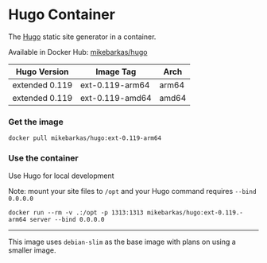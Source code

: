 # Hugo Container

The [Hugo](https://gohugo.io/) static site generator in a container.

Available in Docker Hub: [mikebarkas/hugo]('https://hub.docker.com/repository/docker/mikebarkas/hugo/general')

| Hugo Version | Image Tag       | Arch  |
|---------|-----------------|-------|
| extended 0.119 | ext-0.119-arm64 | arm64 |
| extended 0.119 | ext-0.119-amd64 | amd64 |


### Get the image

    docker pull mikebarkas/hugo:ext-0.119-arm64

### Use the container
Use Hugo for local development

Note: mount your site files to `/opt` and your Hugo command requires `--bind 0.0.0.0`

    docker run --rm -v .:/opt -p 1313:1313 mikebarkas/hugo:ext-0.119.-arm64 server --bind 0.0.0.0

----

This image uses `debian-slim` as the base image with plans on using a smaller image.
